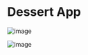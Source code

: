 # Dessert App



![image](https://github.com/user-attachments/assets/4775868d-8cce-4260-9040-33b18519fd85)

![image](https://github.com/user-attachments/assets/6c0ca6ac-1b39-4390-9322-124ea9b63bc6)

